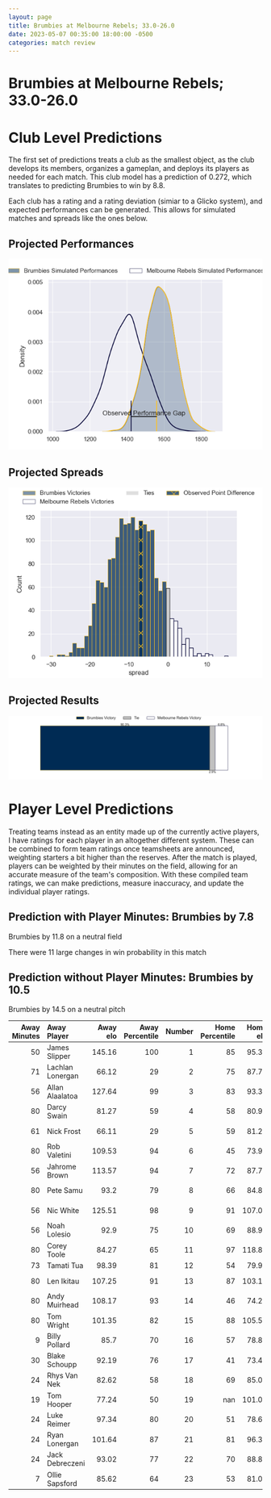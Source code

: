 ```yaml
---  
layout: page  
title: Brumbies at Melbourne Rebels; 33.0-26.0  
date: 2023-05-07 00:35:00 18:00:00 -0500  
categories: match review  
---
```

# Brumbies at Melbourne Rebels; 33.0-26.0

# Club Level Predictions


The first set of predictions treats a club as the smallest object, as the club develops its members, organizes a gameplan, and deploys its players as needed for each match. This club model has a prediction of 0.272, which translates to predicting Brumbies to win by 8.8.

Each club has a rating and a rating deviation (simiar to a Glicko system), and expected performances can be generated. This allows for simulated matches and spreads like the ones below.
## Projected Performances


![Projected Performances](plots/performances_2023-05-07-MelbourneRebels-Brumbies.png)
## Projected Spreads


![Projected Spreads](plots/spreads_2023-05-07-MelbourneRebels-Brumbies.png)
## Projected Results


![Projected Results](plots/resultbar_2023-05-07-MelbourneRebels-Brumbies.png)
# Player Level Predictions


Treating teams instead as an entity made up of the currently active players, I have ratings for each player in an altogether different system. These can be combined to form team ratings once teamsheets are announced, weighting starters a bit higher than the reserves. After the match is played, players can be weighted by their minutes on the field, allowing for an accurate measure of the team's composition. With these compiled team ratings, we can make predictions, measure inaccuracy, and update the individual player ratings.
## Prediction with Player Minutes: Brumbies by 7.8


Brumbies by 11.8 on a neutral field

There were 11 large changes in win probability in this match
## Prediction without Player Minutes: Brumbies by 10.5


Brumbies by 14.5 on a neutral pitch



|   Away Minutes | Away Player      |   Away elo |   Away Percentile |   Number |   Home Percentile |   Home elo | Home Player      |   Home Minutes |
|---------------:|:-----------------|-----------:|------------------:|---------:|------------------:|-----------:|:-----------------|---------------:|
|             50 | James Slipper    |     145.16 |               100 |        1 |                85 |      95.33 | Matt Gibbon      |             65 |
|             71 | Lachlan Lonergan |      66.12 |                29 |        2 |                75 |      87.76 | Alex Mafi        |             60 |
|             56 | Allan Alaalatoa  |     127.64 |                99 |        3 |                83 |      93.37 | Sam Talakai      |             58 |
|             80 | Darcy Swain      |      81.27 |                59 |        4 |                58 |      80.96 | Angelo Smith     |             53 |
|             61 | Nick Frost       |      66.11 |                29 |        5 |                59 |      81.22 | Trevor Hosea     |             80 |
|             80 | Rob Valetini     |     109.53 |                94 |        6 |                45 |      73.94 | Josh Kemeny      |             80 |
|             56 | Jahrome Brown    |     113.57 |                94 |        7 |                72 |      87.73 | Brad Wilkin      |             46 |
|             80 | Pete Samu        |      93.2  |                79 |        8 |                66 |      84.85 | Richard Hardwick |             80 |
|             56 | Nic White        |     125.51 |                98 |        9 |                91 |     107.07 | Ryan Louwrens    |             72 |
|             56 | Noah Lolesio     |      92.9  |                75 |       10 |                69 |      88.98 | Carter Gordon    |             80 |
|             80 | Corey Toole      |      84.27 |                65 |       11 |                97 |     118.85 | Monty Ioane      |             80 |
|             73 | Tamati Tua       |      98.39 |                81 |       12 |                54 |      79.96 | Stacey Ili       |             46 |
|             80 | Len Ikitau       |     107.25 |                91 |       13 |                87 |     103.15 | Reece Hodge      |             80 |
|             80 | Andy Muirhead    |     108.17 |                93 |       14 |                46 |      74.24 | Lachie Anderson  |             65 |
|             80 | Tom Wright       |     101.35 |                82 |       15 |                88 |     105.53 | Andrew Kellaway  |             80 |
|              9 | Billy Pollard    |      85.7  |                70 |       16 |                57 |      78.84 | Jordan Uelese    |             20 |
|             30 | Blake Schoupp    |      92.19 |                76 |       17 |                41 |      73.47 | Cabous Eloff     |             15 |
|             24 | Rhys Van Nek     |      82.62 |                58 |       18 |                69 |      85.01 | Pone Fa'amausili |             22 |
|             19 | Tom Hooper       |      77.24 |                50 |       19 |               nan |     101.07 | Tim Cardall      |             27 |
|             24 | Luke Reimer      |      97.34 |                80 |       20 |                51 |      78.62 | Vaiolini Ekuasi  |             34 |
|             24 | Ryan Lonergan    |     101.64 |                87 |       21 |                81 |      96.39 | James Tuttle     |              8 |
|             24 | Jack Debreczeni  |      93.02 |                77 |       22 |                70 |      88.83 | David Feliuai    |             34 |
|              7 | Ollie Sapsford   |      85.62 |                64 |       23 |                53 |      81.02 | Joe Pincus       |             15 |

